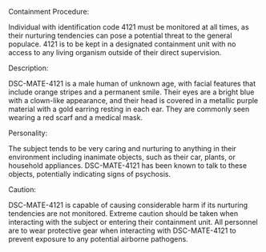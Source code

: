 Containment Procedure:

Individual with identification code 4121 must be monitored at all times, as their nurturing tendencies can pose a potential threat to the general populace. 4121 is to be kept in a designated containment unit with no access to any living organism outside of their direct supervision.

Description:

DSC-MATE-4121 is a male human of unknown age, with facial features that include orange stripes and a permanent smile. Their eyes are a bright blue with a clown-like appearance, and their head is covered in a metallic purple material with a gold earring resting in each ear. They are commonly seen wearing a red scarf and a medical mask.

Personality:

The subject tends to be very caring and nurturing to anything in their environment including inanimate objects, such as their car, plants, or household appliances. DSC-MATE-4121 has been known to talk to these objects, potentially indicating signs of psychosis.

Caution:

DSC-MATE-4121 is capable of causing considerable harm if its nurturing tendencies are not monitored. Extreme caution should be taken when interacting with the subject or entering their containment unit. All personnel are to wear protective gear when interacting with DSC-MATE-4121 to prevent exposure to any potential airborne pathogens.